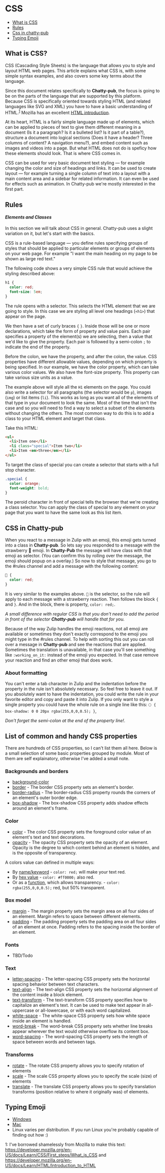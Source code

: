 # CSS

- [What is CSS](#css)
- [Rules](#rules)
- [Css in chatty-pub](#chatty-pub)
- [Typing Emoji](#emoji)

## What is CSS?

CSS (Cascading Style Sheets) is the language that allows you to style and layout HTML web pages. This article explains what CSS is, with some simple syntax examples, and also covers some key terms about the language.

Since this document relates specifically to **Chatty-pub**, the focus is going to be on the parts of the language that are supported by this platform. Because CSS is specifically oriented towards styling HTML (and related languages like SVG and XML) you have to have a basic understanding of HTML.<sup>[1](#footnote1)</sup> Mozilla has an excellent [HTML introduction](https://developer.mozilla.org/en-US/docs/Learn/HTML/Introduction_to_HTML/Getting_started).

At its heart, HTML is a fairly simple language made up of elements, which can be applied to pieces of text to give them different meaning in a document (Is it a paragraph? Is it a bulleted list? Is it part of a table?), structure a document into logical sections (Does it have a header? Three columns of content? A navigation menu?), and embed content such as images and videos into a page.
But what HTML does not do is speficy how these elements should look. That is where CSS comes in.

CSS can be used for very basic document text styling — for example changing the color and size of headings and links. It can be used to create layout — for example turning a single column of text into a layout with a main content area and a sidebar for related information. It can even be used for effects such as animation.
In Chatty-pub we're mostly interested in the first part.

## Rules

#### _Elements and Classes_

In this section we will talk about CSS in general. Chatty-pub uses a slight variation on it, but let's start with the basics.

CSS is a rule-based language — you define rules specifying groups of styles that should be applied to particular elements or groups of elements on your web page. For example "I want the main heading on my page to be shown as large red text."

The following code shows a very simple CSS rule that would achieve the styling described above:

```css
h1 {
  color: red;
  font-size: 5em;
}
```

The rule opens with a selector. This selects the HTML element that we are going to style. In this case we are styling all level one headings (`<h1>`) that appear on the page.

We then have a set of curly braces `{` `}`. Inside those will be one or more declarations, which take the form of property and value pairs. Each pair specifies a property of the element(s) we are selecting, then a value that we'd like to give the property. Each pair is followed by a semi-colon `;` to indicate the end of the property.

Before the colon, we have the property, and after the colon, the value. CSS properties have different allowable values, depending on which property is being specified. In our example, we have the color property, which can take various color values. We also have the font-size property. This property can take various size units as a value.

The example above will style all the `H1` elements on the page. You could also write a selector for all paragraphs (the selector would be `p`), images (`img`) or list items (`li`). This works as long as you want all of the elements of that type in your document to look the same. Most of the time that isn't the case and so you will need to find a way to select a subset of the elements without changing the others. The most common way to do this is to add a class to your HTML element and target that class.

Take this HTML:

```html
<ul>
  <li>Item one</li>
  <li class="special">Item two</li>
  <li>Item <em>three</em></li>
</ul>
```

To target the class of special you can create a selector that starts with a full stop character.

```css
.special {
  color: orange;
  font-weight: bold;
}
```

The peroid character in front of special tells the browser that we're creating a class selector.
You can apply the class of special to any element on your page that you want to have the same look as this list item.

<!-- As said, in this example we're selecting a ```H1``` (Heading 1) to style, but there are other ways to select elements. In **Chatty-pub** specifically we use something called a class. A class is a propery you can add to HTML elements, and if you write a CSS selector for that class, the rules in the class will be apply to each element that
has that class.  -->

## CSS in Chatty-pub

When you react to a message in Zulip with an emoji, this emoji gets turned into a class in **Chatty-pub**. So lets say you responded to a message with the strawberry 🍓 emoji. In **Chatty-Pub** the message will have class with that emoji as selector. (You can confirm this by rolling over the message, the emoji should popup on a overlay.) So now to style that message, you go to the #rules channel and add a message with the following content:

```css
🍓 {
  color: red;
}
```

It is very similar to the examples above. `🍓` is the selector, so the rule will apply to each message with a strawberry reaction. Then follows the block `{` and `}`. And in the block, there is property, `color: red;`.

_A small difference with regular CSS is that you don't need to add the period in front of the selector **Chatty-pub** will handle that for you._

Because of the way Zulip handles the emoji reactions, not all emoji are available or sometimes they don't exactly correspond to the emoji you might type in the #rules channel. To help with sorting this out you can roll over a message in **Chatty-pub** and see the reactions that are applied. Sometimes the translation is unavailable, in that case you'll see something like `:working_on_it:` instead of the emoji you expected. In that case remove your reaction and find an other emoji that does work.

### About formatting

You can't enter a tab character in Zulip and the indentation before the property in the rule isn't absolutely necessary. So feel free to leave it out. If you absolutely want to have the indentation, you could write the rule in your favorite editor and copy and paste it into Zulip. If you only want to style a single property you could have the whole rule on a single line like this: `🌕 { box-shadow: 0 0 20px rgba(255,0,0,0.5); }`,

_Don't forget the semi-colon at the end of the property line!_.

## List of common and handy CSS properties

There are hundreds of CSS properties, so I can't list them all here. Below is a small selection of some basic properties grouped by module. Most of them are self explainatory, otherwise I've added a small note.

### Backgrounds and borders

- [background-color](https://developer.mozilla.org/en-US/docs/Web/CSS/background-color)
- [border](https://developer.mozilla.org/en-US/docs/Web/CSS/border) - The border CSS property sets an element's border.
- [border-radius](https://developer.mozilla.org/en-US/docs/Web/CSS/border-radius) - The border-radius CSS property rounds the corners of an element's outer border edge.
- [box-shadow](https://developer.mozilla.org/en-US/docs/Web/CSS/box-shadow) - The box-shadow CSS property adds shadow effects around an element's frame.

### Color

- [color](https://developer.mozilla.org/en-US/docs/Web/CSS/color) - The color CSS property sets the foreground color value of an element's text and text decorations.
- [opacity](https://developer.mozilla.org/en-US/docs/Web/CSS/opacity) - The opacity CSS property sets the opacity of an element. Opacity is the degree to which content behind an element is hidden, and is the opposite of transparency.

A colors value can defined in multiple ways:

- By [name/keyword](http://web.simmons.edu/~grovesd/comm244/notes/week3/css-colors#keywords) - `color: red;` will make your text red.
- By [hex value](http://web.simmons.edu/~grovesd/comm244/notes/week3/css-colors#hex) - `color: #ff0000;` also red.
- Or as a [function](http://web.simmons.edu/~grovesd/comm244/notes/week3/css-colors#rgba), which allows transparency. - `color: rgba(255,0,0,0.5);` red, but 50% transparent.

### Box model

- [margin](https://developer.mozilla.org/en-US/docs/Web/CSS/margin) - The margin property sets the margin area on all four sides of an element. Margin refers to space between different elements.
- [padding](https://developer.mozilla.org/en-US/docs/Web/CSS/padding) - The padding property sets the padding area on all four sides of an element at once. Padding refers to the spacing inside the border of an element.

### Fonts

- TBD/Todo

### Text

- [letter-spacing](https://developer.mozilla.org/en-US/docs/Web/CSS/letter-spacing) - The letter-spacing CSS property sets the horizontal spacing behavior between text characters.
- [text-align](https://developer.mozilla.org/en-US/docs/Web/CSS/text-align) - The text-align CSS property sets the horizontal alignment of the content inside a block element.
- [text-transform](https://developer.mozilla.org/en-US/docs/Web/CSS/text-transform) - The text-transform CSS property specifies how to capitalize an element's text. It can be used to make text appear in all-uppercase or all-lowercase, or with each word capitalized.
- [white-space](https://developer.mozilla.org/en-US/docs/Web/CSS/white-space) - The white-space CSS property sets how white space inside an element is handled.
- [word-break](https://developer.mozilla.org/en-US/docs/Web/CSS/word-break) - The word-break CSS property sets whether line breaks appear wherever the text would otherwise overflow its content box.
- [word-spacing](https://developer.mozilla.org/en-US/docs/Web/CSS/word-spacing) - The word-spacing CSS property sets the length of space between words and between tags.

### Transforms

- [rotate](https://developer.mozilla.org/en-US/docs/Web/CSS/rotate) - The rotate CSS property allows you to specify rotation of elements
- [scale](https://developer.mozilla.org/en-US/docs/Web/CSS/scale) - The scale CSS property allows you to specify the scale (size) of elements
- [translate](https://developer.mozilla.org/en-US/docs/Web/CSS/translate) - The translate CSS property allows you to specify translation transforms (position relative to where it originally was) of elements.

## Typing Emoji

- [Windows](https://support.microsoft.com/en-us/windows/windows-10-keyboard-tips-and-tricks-588e0b72-0fff-6d3f-aeee-6e5116097942)
- [Mac](https://www.howtogeek.com/684025/how-to-type-emoji-on-your-mac-with-a-keyboard-shortcut/)
- Linux varies per distribution. If you run Linux you're probably capable of finding out how :)

<a name="footnote1">1</a>: I've borrowed shamelessly from Mozilla to make this text: https://developer.mozilla.org/en-US/docs/Learn/CSS/First_steps/What_is_CSS and https://developer.mozilla.org/en-US/docs/Learn/HTML/Introduction_to_HTML
